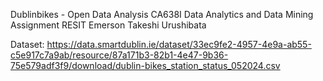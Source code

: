 Dublinbikes - Open Data Analysis 
CA638I Data Analytics and Data Mining Assignment RESIT
Emerson Takeshi Urushibata




Dataset: https://data.smartdublin.ie/dataset/33ec9fe2-4957-4e9a-ab55-c5e917c7a9ab/resource/87a171b3-82b1-4e47-9b36-75e579adf3f9/download/dublin-bikes_station_status_052024.csv
